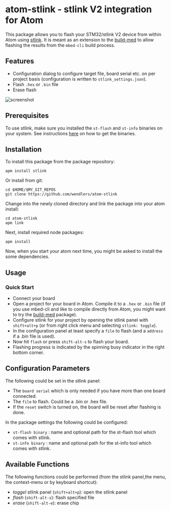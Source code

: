 # atom-stlink - stlink V2 integration for Atom

This package allows you to flash your STM32/stlink V2 device from within Atom using [stlink](https://github.com/texane/stlink). It is meant as an extension to the [build-med](https://atom.io/packages/build-mbed) to allow flashing the results from the `mbed-cli` build process.

## Features

* Configuration dialog to configure target file, board serial etc. on per project basis (configuration is written to `stlink_settings.json`).
* Flash `.hex` or `.bin` file
* Erase flash

![screenshot](https://raw.githubusercontent.com/wendlers/atom-stlink/master/doc/stlink.png)

## Prerequisites

To use stlink, make sure you installed the `st-flash` and `st-info` binaries on your system. See instructions [here](https://github.com/texane/stlink) on how to get the binaries.

## Installation

To install this package from the package repository:

    apm install stlink

Or install from git:

    cd $HOME/$MY_GIT_REPOS
    git clone https://github.com/wendlers/atom-stlink

Change into the newly cloned directory and link the package into your atom install:

    cd atom-stlink
    apm link

Next, install required node packages:

    apm install

Now, when you start your atom next time, you might be asked to install the some dependencies.

## Usage

### Quick Start

* Connect your board
* Open a project for your board in Atom. Compile it to a `.hex` or `.bin` file (if you use mbed-cli and like to compile directly from Atom, you might want to try the [build-med](https://atom.io/packages/build-mbed) package).
* Configure stlink for your project by opening the stlink panel with `shift+alt+p` (or from right click menu and selecting `stlink: toggle`).
* In the configuration panel at least specify a `file` to flash (and a `address` if a .bin file is used).
* Now hit `flash` or press `shift-alt-s` to flash your board.
* Flashing progress is indicated by the spinning busy indicator in the right bottom corner.

## Configuration Parameters

The following could be set in the stlink panel:

* The `board serial` which is only needed if you have more than one board connected.
* The `file` to flash. Could be a .bin or .hex file.
* If the `reset` switch is turned on, the board will be reset after flashing is done.

In the package settings the following could be configured:

* `st-flash binary` : name and optional path for the st-flash tool which comes with stlink.
* `st-info binary` : name and optional path for the st-info tool which comes with stlink.

## Available Functions

The following functions could be performed (from the stlink panel,the menu, the context-menu or by keyboard shortcut):

* _toggel_ stlink panel (``shift+alt+p``): open the stlink panel
* _flash_ (`shift-alt-s`): flash specified file
* _erase_ (`shift-alt-e`): erase chip

